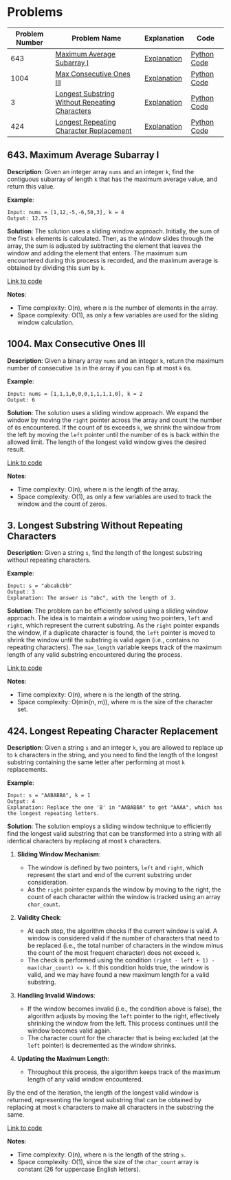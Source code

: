 # Problems

| Problem Number | Problem Name                                   | Explanation                                          | Code                                       |
|----------------|------------------------------------------------|------------------------------------------------------|--------------------------------------------|
| 643            | [Maximum Average Subarray I](#643-maximum-average-subarray-i) | [Explanation](#643-maximum-average-subarray-i)       | [Python Code](./643_maximum_average_subarray.py) |
| 1004           | [Max Consecutive Ones III](#1004-max-consecutive-ones-iii) | [Explanation](#1004-max-consecutive-ones-iii)        | [Python Code](./1004_max_consecutive_ones_iii.py) |
| 3              | [Longest Substring Without Repeating Characters](#3-longest-substring-without-repeating-characters) | [Explanation](#3-longest-substring-without-repeating-characters) | [Python Code](./003_longest_substring.py)      |
| 424            | [Longest Repeating Character Replacement](#424-longest-repeating-character-replacement) | [Explanation](#424-longest-repeating-character-replacement) | [Python Code](./424_character_replacement.py) |

## 643. Maximum Average Subarray I

**Description**:
Given an integer array `nums` and an integer `k`, find the contiguous subarray of length `k` that has the maximum average value, and return this value.

**Example**:
```plaintext
Input: nums = [1,12,-5,-6,50,3], k = 4
Output: 12.75
```

**Solution**:
The solution uses a sliding window approach. Initially, the sum of the first `k` elements is calculated. Then, as the window slides through the array, the sum is adjusted by subtracting the element that leaves the window and adding the element that enters. The maximum sum encountered during this process is recorded, and the maximum average is obtained by dividing this sum by `k`.

[Link to code](./643_maximum_average_subarray.py)

**Notes**:
- Time complexity: O(n), where n is the number of elements in the array.
- Space complexity: O(1), as only a few variables are used for the sliding window calculation.

## 1004. Max Consecutive Ones III

**Description**:
Given a binary array `nums` and an integer `k`, return the maximum number of consecutive `1`s in the array if you can flip at most `k` `0`s.

**Example**:
```plaintext
Input: nums = [1,1,1,0,0,0,1,1,1,1,0], k = 2
Output: 6
```

**Solution**:
The solution uses a sliding window approach. We expand the window by moving the `right` pointer across the array and count the number of `0`s encountered. If the count of `0`s exceeds `k`, we shrink the window from the left by moving the `left` pointer until the number of `0`s is back within the allowed limit. The length of the longest valid window gives the desired result.

[Link to code](./1004_max_consecutive_ones_iii.py)

**Notes**:
- Time complexity: O(n), where n is the length of the array.
- Space complexity: O(1), as only a few variables are used to track the window and the count of zeros.

## 3. Longest Substring Without Repeating Characters

**Description**:
Given a string `s`, find the length of the longest substring without repeating characters.

**Example**:
```plaintext
Input: s = "abcabcbb"
Output: 3
Explanation: The answer is "abc", with the length of 3.
```

**Solution**:
The problem can be efficiently solved using a sliding window approach. The idea is to maintain a window using two pointers, `left` and `right`, which represent the current substring. As the `right` pointer expands the window, if a duplicate character is found, the `left` pointer is moved to shrink the window until the substring is valid again (i.e., contains no repeating characters). The `max_length` variable keeps track of the maximum length of any valid substring encountered during the process.

[Link to code](./003_longest_substring.py)

**Notes**:
- Time complexity: O(n), where n is the length of the string.
- Space complexity: O(min(n, m)), where m is the size of the character set.

## 424. Longest Repeating Character Replacement

**Description**:
Given a string `s` and an integer `k`, you are allowed to replace up to `k` characters in the string, and you need to find the length of the longest substring containing the same letter after performing at most `k` replacements.

**Example**:
```plaintext
Input: s = "AABABBA", k = 1
Output: 4
Explanation: Replace the one 'B' in "AABABBA" to get "AAAA", which has the longest repeating letters.
```

**Solution**:
The solution employs a sliding window technique to efficiently find the longest valid substring that can be transformed into a string with all identical characters by replacing at most `k` characters.

1. **Sliding Window Mechanism**:
   - The window is defined by two pointers, `left` and `right`, which represent the start and end of the current substring under consideration.
   - As the `right` pointer expands the window by moving to the right, the count of each character within the window is tracked using an array `char_count`.

2. **Validity Check**:
   - At each step, the algorithm checks if the current window is valid. A window is considered valid if the number of characters that need to be replaced (i.e., the total number of characters in the window minus the count of the most frequent character) does not exceed `k`.
   - The check is performed using the condition `(right - left + 1) - max(char_count) <= k`. If this condition holds true, the window is valid, and we may have found a new maximum length for a valid substring.

3. **Handling Invalid Windows**:
   - If the window becomes invalid (i.e., the condition above is false), the algorithm adjusts by moving the `left` pointer to the right, effectively shrinking the window from the left. This process continues until the window becomes valid again.
   - The character count for the character that is being excluded (at the `left` pointer) is decremented as the window shrinks.

4. **Updating the Maximum Length**:
   - Throughout this process, the algorithm keeps track of the maximum length of any valid window encountered.

By the end of the iteration, the length of the longest valid window is returned, representing the longest substring that can be obtained by replacing at most `k` characters to make all characters in the substring the same.

[Link to code](./424_character_replacement.py)

**Notes**:
- Time complexity: O(n), where n is the length of the string `s`.
- Space complexity: O(1), since the size of the `char_count` array is constant (26 for uppercase English letters).